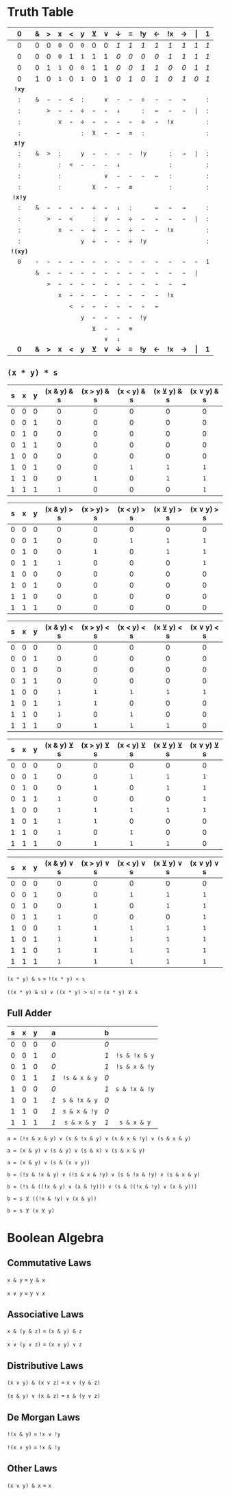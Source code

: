 # Truth Table
| 0 | & | > | x | < | y | ⊻ | ∨ | ↓ | ≡ | !y | ← | !x | → | \| | 1 |
|:-:|:-:|:-:|:-:|:-:|:-:|:-:|:-:|:-:|:-:|:-:|:-:|:-:|:-:|:-:|:-:|
| 0 | 0 | 0 |`0`| 0 |`0`| 0 | 0 |_1_|_1_|_1_|_1_|_1_|_1_|_1_|_1_|
| 0 | 0 | 0 |`0`| 1 |`1`| 1 | 1 |_0_|_0_|_0_|_0_|_1_|_1_|_1_|_1_|
| 0 | 0 | 1 |`1`| 0 |`0`| 1 | 1 |_0_|_0_|_1_|_1_|_0_|_0_|_1_|_1_|
| 0 | 1 | 0 |`1`| 0 |`1`| 0 | 1 |_0_|_1_|_0_|_1_|_0_|_1_|_0_|_1_|
|**`!xy`**|   |   |   |   |   |   |   |   |   |   |   |   |   |   |   |
| : |`&`| - | - |`<`| : |   |`∨`| - | - | ÷ | - | - |`→`|   | : |
| : |   |`>`| - | - | ÷ | - | - |`↓`|   | : |`←`| - | - |`\|`| : |
| : |   |   |`x`| - | ÷ | - | - | - | - | ÷ | - |`!x`|   |   | : |
| : |   |   |   |   | : |`⊻`| - | - |`≡`| : |   |   |   |   | : |
|**`x!y`**|||   |   |   |   |   |   |   |   |   |   |   |   |   |
| : |`&`|`>`| : |   |`y`| - | - | - | - |`!y`|   | : |`→`|`\|`| : |
| : |   |   | : |`<`| - | - | - |`↓`|   |   |   | : |   |   | : |
| : |   |   | : |   |   |   |`∨`| - | - | - |`←`| : |   |   | : |
| : |   |   | : |   |   |`⊻`| - | - |`≡`| |  | : |   |   | : |
|**`!x!y`**|   |   |   |   |   |   |   |   |   |   |   |   |   |   |   |
| : |`&`| - | - | - | - | ÷ | - |`↓`| : |   |`←`| - |`→`|   | : |
| : |   |`>`| - |`<`|   | : |`∨`| - | ÷ | - | - | - | - |`\|`| : |
| : |   |   |`x`| - | - | ÷ | - | - | ÷ | - | - |`!x`|   |   | : |
| : |   |   |   |   |`y`| ÷ | - | - | ÷ |`!y`|   |   |   |   | : |
|**`!(xy)`**|   |   |   |   |   |   |   |   |   |   |   |   |   |   |   |
|`0`| - | - | - | - | - | - | - | - | - | - | - | - | - | - |`1`|
|   |`&`| - | - | - | - | - | - | - | - | - | - | - | - |`\|`|   |
|   |   |`>`| - | - | - | - | - | - | - | - | - | - |`→`|   |   |
|   |   |   |`x`| - | - | - | - | - | - | - | - |`!x`|   |   |   |
|   |   |   |   |`<`| - | - | - | - | - | - |`←`|   |   |   |   |
|   |   |   |   |   |`y`| - | - | - | - |`!y`|   |   |   |   |   |
|   |   |   |   |   |   |`⊻`| - | - |`≡`|   |   |   |   |   |   |
|   |   |   |   |   |   |   |`∨`|`↓`|   |   |   |   |   |   |   |
|**0**|**&**|**>**|**x**|**<**|**y**|**⊻**|**∨**|**↓**|**≡**|**!y**|**←**|**!x**|**→**|**\|**|**1**|

## `(x * y) * s`
| s | x | y | (x & y) & s | (x > y) & s | (x < y) & s | (x ⊻ y) & s | (x ∨ y) & s |
|:-:|:-:|:-:|:-----------:|:-----------:|:-----------:|:-----------:|:-----------:|
| 0 | 0 | 0 |      0    |      0    |      0    |      0    |      0    |
| 0 | 0 | 1 |      0    |      0    |      0    |      0    |      0    |
| 0 | 1 | 0 |      0    |      0    |      0    |      0    |      0    |
| 0 | 1 | 1 |      0    |      0    |      0    |      0    |      0    |
| 1 | 0 | 0 |      0    |      0    |      0    |      0    |      0    |
| 1 | 0 | 1 |      0    |      0    |      `1`    |      `1`    |      `1`    |
| 1 | 1 | 0 |      0    |      `1`    |      0    |      `1`    |      `1`    |
| 1 | 1 | 1 |      `1`    |      0    |      0    |      0    |      `1`    |

| s | x | y | (x & y) > s | (x > y) > s | (x < y) > s | (x ⊻ y) > s | (x ∨ y) > s |
|:-:|:-:|:-:|:-----------:|:-----------:|:-----------:|:-----------:|:-----------:|
| 0 | 0 | 0 |      0    |      0    |      0    |      0    |      0    |
| 0 | 0 | 1 |      0    |      0    |      `1`    |      `1`    |      `1`    |
| 0 | 1 | 0 |      0    |      `1`    |      0    |      `1`    |      `1`    |
| 0 | 1 | 1 |      `1`    |      0    |      0    |      0    |      `1`    |
| 1 | 0 | 0 |      0    |      0    |      0    |      0    |      0    |
| 1 | 0 | 1 |      0    |      0    |      0    |      0    |      0    |
| 1 | 1 | 0 |      0    |      0    |      0    |      0    |      0    |
| 1 | 1 | 1 |      0    |      0    |      0    |      0    |      0    |

| s | x | y | (x & y) < s | (x > y) < s | (x < y) < s | (x ⊻ y) < s | (x ∨ y) < s |
|:-:|:-:|:-:|:-----------:|:-----------:|:-----------:|:-----------:|:-----------:|
| 0 | 0 | 0 |      0    |      0    |      0    |      0    |      0    |
| 0 | 0 | 1 |      0    |      0    |      0    |      0    |      0    |
| 0 | 1 | 0 |      0    |      0    |      0    |      0    |      0    |
| 0 | 1 | 1 |      0    |      0    |      0    |      0    |      0    |
| 1 | 0 | 0 |      `1`    |      `1`    |      `1`    |      `1`    |      `1`    |
| 1 | 0 | 1 |      `1`    |      `1`    |      0    |      0    |      0    |
| 1 | 1 | 0 |      `1`    |      0    |      `1`    |      0    |      0    |
| 1 | 1 | 1 |      0    |      `1`    |      `1`    |      `1`    |      0    |


| s | x | y | (x & y) ⊻ s | (x > y) ⊻ s | (x < y) ⊻ s | (x ⊻ y) ⊻ s | (x ∨ y) ⊻ s |
|:-:|:-:|:-:|:-----------:|:-----------:|:-----------:|:-----------:|:-----------:|
| 0 | 0 | 0 |      0    |      0    |      0    |      0    |      0    |
| 0 | 0 | 1 |      0    |      0    |      `1`    |      `1`    |      `1`    |
| 0 | 1 | 0 |      0    |      `1`    |      0    |      `1`    |      `1`    |
| 0 | 1 | 1 |      `1`    |      0    |      0    |      0    |      `1`    |
| 1 | 0 | 0 |      `1`    |      `1`    |      `1`    |      `1`    |      `1`    |
| 1 | 0 | 1 |      `1`    |      `1`    |      0    |      0    |      0    |
| 1 | 1 | 0 |      `1`    |      0    |      `1`    |      0    |      0    |
| 1 | 1 | 1 |      0    |      `1`    |      `1`    |      `1`    |      0    |

| s | x | y | (x & y) ∨ s | (x > y) ∨ s | (x < y) ∨ s | (x ⊻ y) ∨ s | (x ∨ y) ∨ s |
|:-:|:-:|:-:|:-----------:|:-----------:|:-----------:|:-----------:|:-----------:|
| 0 | 0 | 0 |       0     |      0    |      0    |      0    |      0    |
| 0 | 0 | 1 |      0    |      0    |      `1`    |      `1`    |      `1`    |
| 0 | 1 | 0 |      0    |      `1`    |      0    |      `1`    |      `1`    |
| 0 | 1 | 1 |      `1`    |      0    |      0    |      0    |      `1`    |
| 1 | 0 | 0 |      `1`    |      `1`    |      `1`    |      `1`    |      `1`    |
| 1 | 0 | 1 |      `1`    |      `1`    |      `1`    |      `1`    |      `1`    |
| 1 | 1 | 0 |      `1`    |      `1`    |      `1`    |      `1`    |      `1`    |
| 1 | 1 | 1 |      `1`    |      `1`    |      `1`    |      `1`    |      `1`    |

`(x * y) & s` = `!(x * y) < s`

`((x * y) & s) ∨ ((x * y) > s)` = `(x * y) ⊻ s`

## Full Adder
| s | x | y |   | a |              | b |              |
|:-:|:-:|:-:|:-:|:-:|:------------:|:-:|:------------:|
| 0 | 0 | 0 |   |_0_|              |_0_|              |
| 0 | 0 | 1 |   |_0_|              |_1_| `!s & !x & y`|
| 0 | 1 | 0 |   |_0_|              |_1_| `!s & x & !y`|
| 0 | 1 | 1 |   |_1_| `!s & x & y` |_0_|              |
| 1 | 0 | 0 |   |_0_|              |_1_| `s & !x & !y`|
| 1 | 0 | 1 |   |_1_| `s & !x & y` |_0_|              |
| 1 | 1 | 0 |   |_1_| `s & x & !y` |_0_|              |
| 1 | 1 | 1 |   |_1_|  `s & x & y` |_1_|  `s & x & y` |
```
a = (!s & x & y) ∨ (s & !x & y) ∨ (s & x & !y) ∨ (s & x & y)

a = (x & y) ∨ (s & y) ∨ (s & x) ∨ (s & x & y)

a = (x & y) ∨ (s & (x ∨ y))

```
```
b = (!s & !x & y) ∨ (!s & x & !y) ∨ (s & !x & !y) ∨ (s & x & y)

b = (!s & ((!x & y) ∨ (x & !y))) ∨ (s & ((!x & !y) ∨ (x & y)))

b = s ⊻ ((!x & !y) ∨ (x & y)) 

b = s ⊻ (x ⊻ y)
```

# Boolean Algebra
## Commutative Laws
`x & y` = `y & x`

`x ∨ y` = `y ∨ x`

## Associative Laws
`x & (y & z)` = `(x & y) & z`

`x ∨ (y ∨ z)` = `(x ∨ y) ∨ z`

## Distributive Laws
`(x ∨ y) & (x ∨ z)` = `x ∨ (y & z)`

`(x & y) ∨ (x & z)` = `x & (y ∨ z)`

## De Morgan Laws
`!(x & y)` = `!x ∨ !y`

`!(x ∨ y)` = `!x & !y`

## Other Laws
`(x ∨ y) & x` = `x` 

